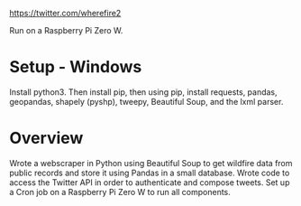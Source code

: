 https://twitter.com/wherefire2

Run on a Raspberry Pi Zero W.

# Setup - Windows
Install python3. Then install pip, then using pip, install requests, pandas, geopandas, shapely (pyshp), tweepy, Beautiful Soup, and the lxml parser.

# Overview
Wrote a webscraper in Python using Beautiful Soup to get wildfire data from public records and store it using Pandas in a small database.
Wrote code to access the Twitter API in order to authenticate and compose tweets.
Set up a Cron job on a Raspberry Pi Zero W to run all components.

